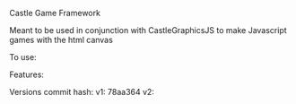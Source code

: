 Castle Game Framework 

Meant to be used in conjunction with CastleGraphicsJS to make Javascript games with the html canvas

To use:  
    

Features:  

Versions commit hash:
    v1: 
        78aa364
    v2:
        
